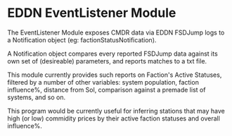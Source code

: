 # EDDN EventListener Module
The EventListener Module exposes CMDR data via EDDN FSDJump logs to a Notification object (eg: factionStatusNotification).

A Notification object compares every reported FSDJump data against its own set of (desireable) parameters, and reports matches to a txt file.

This module currently provides such reports on Faction's Active Statuses, filtered by a number of other variables: system population, faction influence%, distance from Sol, comparison against a premade list of systems, and so on.

This program would be currently useful for inferring stations that may have high (or low) commidity prices by their active faction statuses and overall influence%.